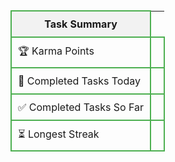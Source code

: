<table>
    <tr>
        <th style="border: 2px solid #4CAF50; padding: 10px; background-color: #f2f2f2;">Task Summary</th>
    </tr>
    <tr>
        <td style="border: 2px solid #4CAF50; padding: 10px;">🏆 Karma Points</td>
        <td style="border: 2px solid #4CAF50; padding: 10px;"></td>
    </tr>
    <tr>
        <td style="border: 2px solid #4CAF50; padding: 10px;">🌸 Completed Tasks Today</td>
        <td style="border: 2px solid #4CAF50; padding: 10px;"></td>
    </tr>
    <tr>
        <td style="border: 2px solid #4CAF50; padding: 10px;">✅ Completed Tasks So Far</td>
        <td style="border: 2px solid #4CAF50; padding: 10px;"></td>
    </tr>
    <tr>
        <td style="border: 2px solid #4CAF50; padding: 10px;">⏳ Longest Streak</td>
        <td style="border: 2px solid #4CAF50; padding: 10px;"></td>
    </tr>
</table>

